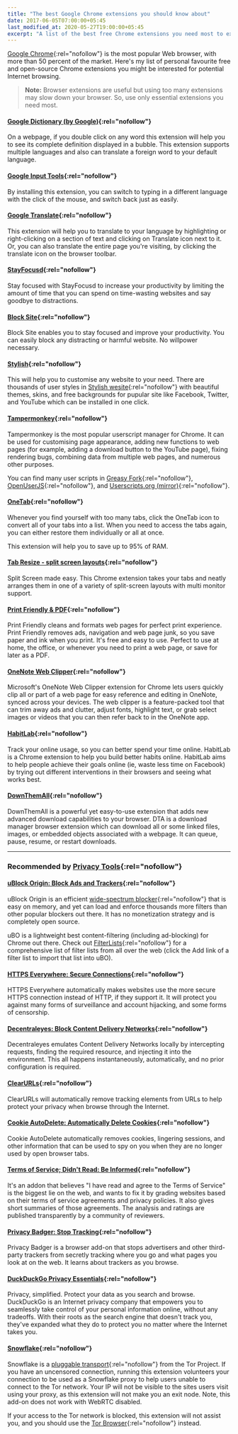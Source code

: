 ```yaml
---
title: "The best Google Chrome extensions you should know about"
date: 2017-06-05T07:00:00+05:45
last_modified_at: 2020-05-27T19:00:00+05:45
excerpt: "A list of the best free Chrome extensions you need most to exponentially increasing browser potential."
---
```


[Google Chrome](https://www.google.com/chrome/){:rel="nofollow"} is the most popular Web browser, with more than 50 percent of the market. Here's my list of personal favourite free and open-source Chrome extensions you might be interested for potential Internet browsing.

> **Note:** Browser extensions are useful but using too many extensions may slow down your browser. So, use only essential extensions you need most.

#### [Google Dictionary (by Google)](https://chrome.google.com/webstore/detail/google-dictionary-by-goog/mgijmajocgfcbeboacabfgobmjgjcoja?hl=en){:rel="nofollow"}

On a webpage, if you double click on any word this extension will help you to see its complete definition displayed in a bubble. This extension supports multiple languages and also can translate a foreign word to your default language.

#### [Google Input Tools](https://chrome.google.com/webstore/detail/google-input-tools/mclkkofklkfljcocdinagocijmpgbhab?hl=en){:rel="nofollow"}

By installing this extension, you can switch to typing in a different language with the click of the mouse, and switch back just as easily.

#### [Google Translate](https://chrome.google.com/webstore/detail/google-translate/aapbdbdomjkkjkaonfhkkikfgjllcleb?hl=en){:rel="nofollow"}

This extension will help you to translate to your language by highlighting or right-clicking on a section of text and clicking on Translate icon next to it. Or, you can also translate the entire page you're visiting, by clicking the translate icon on the browser toolbar.

#### [StayFocusd](https://chrome.google.com/webstore/detail/stayfocusd/laankejkbhbdhmipfmgcngdelahlfoji?hl=en){:rel="nofollow"}

Stay focused with StayFocusd to increase your productivity by limiting the amount of time that you can spend on time-wasting websites and say goodbye to distractions.

#### [Block Site](https://chrome.google.com/webstore/detail/block-site-website-blocke/eiimnmioipafcokbfikbljfdeojpcgbh?hl=en){:rel="nofollow"}

Block Site enables you to stay focused and improve your productivity. You can easily block any distracting or harmful website. No willpower necessary.

#### [Stylish](https://chrome.google.com/webstore/detail/stylish-custom-themes-for/fjnbnpbmkenffdnngjfgmeleoegfcffe?hl=en){:rel="nofollow"}

This will help you to customise any website to your need. There are thousands of user styles in [Stylish wesite](http://userstyles.org/){:rel="nofollow"} with beautiful themes, skins, and free backgrounds for pupular site like Facebook, Twitter, and YouTube which can be installed in one click.

#### [Tampermonkey](https://chrome.google.com/webstore/detail/tampermonkey/dhdgffkkebhmkfjojejmpbldmpobfkfo?hl=en){:rel="nofollow"}

Tampermonkey is the most popular userscript manager for Chrome. It can be used for customising page appearance, adding new functions to web pages (for example, adding a download button to the YouTube page), fixing rendering bugs, combining data from multiple web pages, and numerous other purposes.

You can find many user scripts in [Greasy Fork](http://greasyfork.org/en){:rel="nofollow"}, [OpenUserJS](http://openuserjs.org/){:rel="nofollow"}, and [Userscripts.org (mirror)](http://userscripts-mirror.org/){:rel="nofollow"}.

#### [OneTab](https://chrome.google.com/webstore/detail/onetab/chphlpgkkbolifaimnlloiipkdnihall?hl=en){:rel="nofollow"}

Whenever you find yourself with too many tabs, click the OneTab icon to convert all of your tabs into a list. When you need to access the tabs again, you can either restore them individually or all at once.

This extension will help you to save up to 95% of RAM.

<!-- https://github.com/greatsuspender/thegreatsuspender/issues/1263 -->
<!--

#### [The Great Suspender](https://chrome.google.com/webstore/detail/the-great-suspender/klbibkeccnjlkjkiokjodocebajanakg?hl=en){:rel="nofollow"}

The Great Suspender is a lightweight Chrome extension which helps to pause unused tabs after a user-specified amount of time, saving precious RAM.

-->

#### [Tab Resize - split screen layouts](https://chrome.google.com/webstore/detail/tab-resize-split-screen-l/bkpenclhmiealbebdopglffmfdiilejc?hl=en){:rel="nofollow"}

Split Screen made easy. This Chrome extension takes your tabs and neatly arranges them in one of a variety of split-screen layouts with multi monitor support.

#### [Print Friendly & PDF](https://chrome.google.com/webstore/detail/print-friendly-pdf/ohlencieiipommannpdfcmfdpjjmeolj?hl=en){:rel="nofollow"}

Print Friendly cleans and formats web pages for perfect print experience. Print Friendly removes ads, navigation and web page junk, so you save paper and ink when you print. It's free and easy to use. Perfect to use at home, the office, or whenever you need to print a web page, or save for later as a PDF.

#### [OneNote Web Clipper](https://chrome.google.com/webstore/detail/onenote-web-clipper/gojbdfnpnhogfdgjbigejoaolejmgdhk?hl=en){:rel="nofollow"}

Microsoft's OneNote Web Clipper extension for Chrome lets users quickly clip all or part of a web page for easy reference and editing in OneNote, synced across your devices. The web clipper is a feature-packed tool that can trim away ads and clutter, adjust fonts, highlight text, or grab select images or videos that you can then refer back to in the OneNote app.

#### [HabitLab](https://chrome.google.com/webstore/detail/habitlab/obghclocpdgcekcognpkblghkedcpdgd?hl=en){:rel="nofollow"}

Track your online usage, so you can better spend your time online. HabitLab is a Chrome extension to help you build better habits online. HabitLab aims to help people achieve their goals online (ie, waste less time on Facebook) by trying out different interventions in their browsers and seeing what works best.

#### [DownThemAll](https://chrome.google.com/webstore/detail/downthemall/nljkibfhlpcnanjgbnlnbjecgicbjkge?hl=en){:rel="nofollow"}

DownThemAll is a powerful yet easy-to-use extension that adds new advanced download capabilities to your browser. DTA is a download manager browser extension which can download all or some linked files, images, or embedded objects associated with a webpage. It can queue, pause, resume, or restart downloads.

---

### Recommended by [Privacy Tools](https://www.privacytools.io/browsers/#addons){:rel="nofollow"}

#### [uBlock Origin: Block Ads and Trackers](https://chrome.google.com/webstore/detail/ublock-origin/cjpalhdlnbpafiamejdnhcphjbkeiagm?hl=en){:rel="nofollow"}

uBlock Origin is an efficient [wide-spectrum blocker](https://github.com/gorhill/uBlock/wiki/Blocking-mode){:rel="nofollow"} that is easy on memory, and yet can load and enforce thousands more filters than other popular blockers out there. It has no monetization strategy and is completely open source.

uBO is a lightweight best content-filtering (including ad-blocking) for Chrome out there. Check out [FilterLists](http://filterlists.com/){:rel="nofollow"} for a comprehensive list of filter lists from all over the web (click the Add link of a filter list to import that list into uBO).

#### [HTTPS Everywhere: Secure Connections](https://chrome.google.com/webstore/detail/http-everywhere/gcbommkclmclpchllfjekcdonpmejbdp?hl=en){:rel="nofollow"}

HTTPS Everywhere automatically makes websites use the more secure HTTPS connection instead of HTTP, if they support it. It will protect you against many forms of surveillance and account hijacking, and some forms of censorship.

#### [Decentraleyes: Block Content Delivery Networks](https://chrome.google.com/webstore/detail/decentraleyes/ldpochfccmkkmhdbclfhpagapcfdljkj?hl=en){:rel="nofollow"}

Decentraleyes emulates Content Delivery Networks locally by intercepting requests, finding the required resource, and injecting it into the environment. This all happens instantaneously, automatically, and no prior configuration is required.

#### [ClearURLs](https://chrome.google.com/webstore/detail/clearurls/lckanjgmijmafbedllaakclkaicjfmnk?hl=en){:rel="nofollow"}

ClearURLs will automatically remove tracking elements from URLs to help protect your privacy when browse through the Internet.

#### [Cookie AutoDelete: Automatically Delete Cookies](https://chrome.google.com/webstore/detail/cookie-autodelete/fhcgjolkccmbidfldomjliifgaodjagh?hl=en){:rel="nofollow"}

Cookie AutoDelete automatically removes cookies, lingering sessions, and other information that can be used to spy on you when they are no longer used by open browser tabs.

#### [Terms of Service; Didn't Read: Be Informed](https://chrome.google.com/webstore/detail/terms-of-service-didn%E2%80%99t-r/hjdoplcnndgiblooccencgcggcoihigg?hl=en){:rel="nofollow"}

It's an addon that believes "I have read and agree to the Terms of Service" is the biggest lie on the web, and wants to fix it by grading websites based on their terms of service agreements and privacy policies. It also gives short summaries of those agreements. The analysis and ratings are published transparently by a community of reviewers.

#### [Privacy Badger: Stop Tracking](https://chrome.google.com/webstore/detail/privacy-badger/pkehgijcmpdhfbdbbnkijodmdjhbjlgp?hl=en){:rel="nofollow"}

Privacy Badger is a browser add-on that stops advertisers and other third-party trackers from secretly tracking where you go and what pages you look at on the web. It learns about trackers as you browse.

#### [DuckDuckGo Privacy Essentials](https://chrome.google.com/webstore/detail/duckduckgo-privacy-essent/bkdgflcldnnnapblkhphbgpggdiikppg){:rel="nofollow"}

Privacy, simplified. Protect your data as you search and browse. DuckDuckGo is an Internet privacy company that empowers you to seamlessly take control of your personal information online, without any tradeoffs. With their roots as the search engine that doesn't track you, they've expanded what they do to protect you no matter where the Internet takes you.

#### [Snowflake](https://chrome.google.com/webstore/detail/snowflake/mafpmfcccpbjnhfhjnllmmalhifmlcie?hl=en){:rel="nofollow"}

Snowflake is a [pluggable transport](https://2019.www.torproject.org/docs/pluggable-transports.html.en){:rel="nofollow"} from the Tor Project. If you have an uncensored connection, running this extension volunteers your connection to be used as a Snowflake proxy to help users unable to connect to the Tor network. Your IP will not be visible to the sites users visit using your proxy, as this extension will not make you an exit node. Note, this add-on does not work with WebRTC disabled.

If your access to the Tor network is blocked, this extension will not assist you, and you should use the [Tor Browser](https://www.torproject.org/){:rel="nofollow"} instead.
